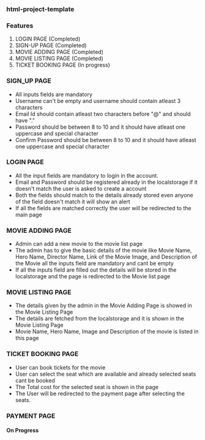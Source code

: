 ### html-project-template

### Features

1. LOGIN PAGE (Completed)
2. SIGN-UP PAGE (Completed)
3. MOVIE ADDING PAGE (Completed)
4. MOVIE LISTING PAGE (Completed)
5. TICKET BOOKING PAGE (In progress)


### SIGN_UP PAGE

* All inputs fields are mandatory
* Username can't be empty and username should contain atleast 3 characters 
* Email Id should contain atleast two characters before "@" and should have "."
* Password should be between 8 to 10 and it should have atleast one uppercase and special character
* Confirm Password should be between 8 to 10 and it should have atleast one uppercase and special character

### LOGIN PAGE

* All the input fields are mandatory to login in the account.
* Email and Password should be registered already in the localstorage if it doesn't match the user is asked to create a account
* Both the fields should match to the details already stored even anyone of the field doesn't match it will show an alert
* If all the fields are matched correctly the user will be redirected to the main page

### MOVIE ADDING PAGE

* Admin can add a new movie to the movie list page
* The admin has to give the basic details of the movie like Movie Name, Hero Name, Director Name, Link of the Movie Image, and Description of the Movie all the inputs field are mandatory and cant be empty
* If all the inputs field are filled out the details will be stored in the localstorage and the page is redirected to the Movie list page

### MOVIE LISTING PAGE

* The details given by the admin in the Movie Adding Page is showed in the Movie Listing Page
* The details are fetched from the localstorage and it is shown in the Movie Listing Page
* Movie Name, Hero Name, Image and Description of the movie is listed in this page

### TICKET BOOKING PAGE
* User can book tickets for the movie
* User can select the seat which are available and already selected seats cant be booked
* The Total cost for the selected seat is shown in the page 
* The User will be redirected to the payment page after selecting the seats.

### PAYMENT PAGE
#### On Progress